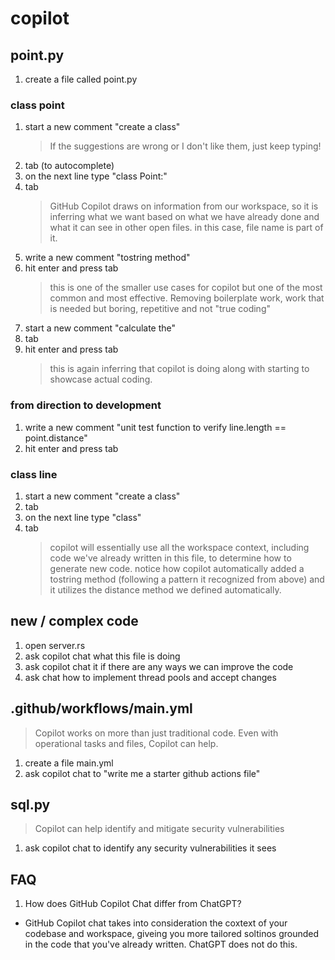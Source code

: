 # copilot

## point.py
1. create a file called point.py

### class point
1. start a new comment "create a class"
    > If the suggestions are wrong or I don't like them, just keep typing!
1. tab (to autocomplete)
1. on the next line type "class Point:"
1. tab
    > GitHub Copilot draws on information from our workspace, so it is inferring what we want based on what we have already done and what it can see in other open files. in this case, file name is part of it.
1. write a new comment "tostring method"
1. hit enter and press tab
    > this is one of the smaller use cases for copilot but one of the most common and most effective. Removing boilerplate work, work that is needed but boring, repetitive and not "true coding"
1. start a new comment "calculate the"
1. tab
1. hit enter and press tab
    > this is again inferring that copilot is doing along with starting to showcase actual coding.

### from direction to development
1. write a new comment "unit test function to verify line.length == point.distance"
1. hit enter and press tab

### class line
1. start a new comment "create a class"
1. tab
1. on the next line type "class"
1. tab
    > copilot will essentially use all the workspace context, including code we've already written in this file, to determine how to generate new code. notice how copilot automatically added a tostring method (following a pattern it recognized from above) and it utilizes the distance method we defined automatically.

## new / complex code

1. open server.rs
1. ask copilot chat what this file is doing
1. ask copilot chat it if there are any ways we can improve the code
1. ask chat how to implement thread pools and accept changes





## .github/workflows/main.yml
> Copilot works on more than just traditional code. Even with operational tasks and files, Copilot can help.

1. create a file main.yml
1. ask copilot chat to "write me a starter github actions file"

## sql.py
> Copilot can help identify and mitigate security vulnerabilities

1. ask copilot chat to identify any security vulnerabilities it sees


## FAQ
1. How does GitHub Copilot Chat differ from ChatGPT?
  - GitHub Copilot chat takes into consideration the coxtext of your codebase and workspace, giveing you more tailored soltinos grounded in the code that you've already written. ChatGPT does not do this.